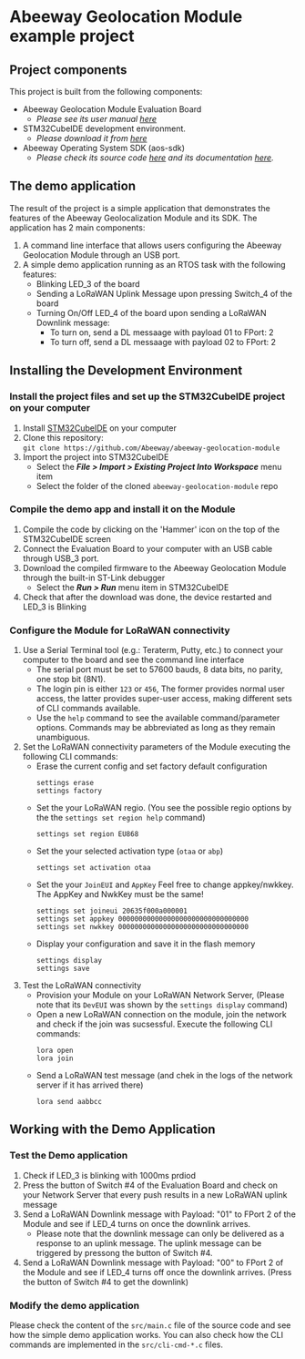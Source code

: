 
# Abeeway Geolocation Module example project

## Project components

This project is built from the following components:
- Abeeway Geolocation Module Evaluation Board 
  - *Please see its user manual [here](./docs/)*
- STM32CubeIDE development environment.
  - *Please download it from [here](https://www.st.com/en/development-tools/stm32cubeide.html)*
- Abeeway Operating System SDK (aos-sdk)
  - *Please check its source code [here](aos-sdk) and its documentation [here](aos-sdk/documentation/html/).*

## The demo application

The result of the project is a simple application that demonstrates the features of the Abeeway Geolocalization Module and its SDK. The application has 2 main components:
1. A command line interface that allows users configuring the Abeeway Geolocation Module through an USB port.
2. A simple demo application running as an RTOS task with the following features:
   - Blinking LED_3 of the board
   - Sending a LoRaWAN Uplink Message upon pressing Switch_4 of the board
   - Turning On/Off LED_4 of the board upon sending a LoRaWAN Downlink message:
     - To turn on, send a DL messaage with payload 01 to FPort: 2
     - To turn off, send a DL messaage with payload 02 to FPort: 2

## Installing the Development Environment

### Install the project files and set up the STM32CubeIDE project on your computer

1. Install [STM32CubeIDE](https://www.st.com/en/development-tools/stm32cubeide.html) on your computer
2. Clone this repository:  
   `git clone https://github.com/Abeeway/abeeway-geolocation-module`
3. Import the project into STM32CubeIDE
   - Select the **_File > Import > Existing Project Into Workspace_** menu item
   - Select the folder of the cloned `abeeway-geolocation-module` repo

### Compile the demo app and install it on the Module
1. Compile the code by clicking on the 'Hammer' icon on the top of the STM32CubeIDE screen
2. Connect the Evaluation Board to your computer with an USB cable through USB_3 port. 
3. Download the compiled firmware to the Abeeway Geolocation Module through the built-in ST-Link debugger
   -  Select the **_Run > Run_** menu item in STM32CubeIDE
3. Check that after the download was done, the device restarted and LED_3 is Blinking

### Configure the Module for LoRaWAN connectivity
1. Use a Serial Terminal tool (e.g.: Teraterm, Putty, etc.) to connect your computer to the board and see the command line interface
   - The serial port must be set to 57600 bauds, 8 data bits, no parity, one stop bit (8N1).
   - The login pin is either `123` or `456`, The former provides normal user access, the latter provides super-user access, making different sets of CLI commands available.
   - Use the `help` command to see the available command/parameter options. Commands may be abbreviated as long as they remain unambiguous.
2. Set the LoRaWAN connectivity parameters of the Module executing the following CLI commands: 
   - Erase the current config and set factory default configuration
      ```
      settings erase
      settings factory
      ```
   - Set the your LoRaWAN regio. (You see the possible regio options by the the `settings set region help` command)
      ```
      settings set region EU868
      ```
   - Set the your selected activation type (`otaa` or `abp`)
      ```
      settings set activation otaa
      ```
   - Set the your `JoinEUI` and `AppKey`
      Feel free to change appkey/nwkkey. The AppKey and NwkKey must be the same!
      ```
      settings set joineui 20635f000a000001
      settings set appkey 00000000000000000000000000000000
	  settings set nwkkey 00000000000000000000000000000000
      ```
   - Display your configuration and save it in the flash memory
      ```
      settings display
      settings save
      ```
3. Test the LoRaWAN connectivity
   - Provision your Module on your LoRaWAN Network Server, (Please note that its `DevEUI` was shown by the `settings display` command)  
   - Open a new LoRaWAN connection on the module, join the network and check if the join was sucsessful. Execute the following CLI commands:
      ```
      lora open
      lora join 
      ```
   - Send a LoRaWAN test message (and chek in the logs of the network server if it has arrived there)
      ```
      lora send aabbcc
      ```
## Working with the Demo Application

### Test the Demo application
1. Check if LED_3 is blinking with 1000ms prdiod
2. Press the button of Switch #4 of the Evaluation Board and check on your Network Server that every push results in a new LoRaWAN uplink message
3. Send a LoRaWAN Downlink message with Payload: "01" to FPort 2 of the Module and see if LED_4 turns on once the downlink arrives.
   - Please note that the downlink message can only be delivered as a response to an uplink message. The uplink message can be triggered by pressong the button of Switch #4.
4. Send a LoRaWAN Downlink message with Payload: "00" to FPort 2 of the Module and see if LED_4 turns off once the downlink arrives. (Press the button of Switch #4 to get the downlink)

### Modify the demo application
Please check the content of the `src/main.c` file of the source code and see how the simple demo application works. You can also check how the CLI commands are implemented in the `src/cli-cmd-*.c` files.
